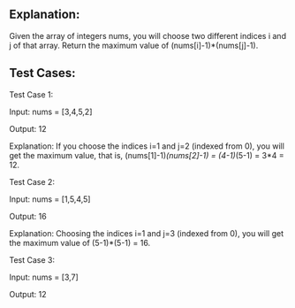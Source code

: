 ## Explanation:

Given the array of integers nums, you will choose two different indices i and j of that array. Return the maximum value of (nums[i]-1)*(nums[j]-1).

 
## Test Cases:


Test Case 1:

Input: nums = [3,4,5,2]

Output: 12 

Explanation: If you choose the indices i=1 and j=2 (indexed from 0), you will get the maximum value, that is, (nums[1]-1)*(nums[2]-1) = (4-1)*(5-1) = 3*4 = 12. 



Test Case 2:

Input: nums = [1,5,4,5]

Output: 16

Explanation: Choosing the indices i=1 and j=3 (indexed from 0), you will get the maximum value of (5-1)*(5-1) = 16.



Test Case 3:

Input: nums = [3,7]

Output: 12
